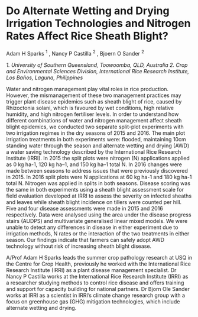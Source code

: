# Do Alternate Wetting and Drying Irrigation Technologies and Nitrogen Rates Affect Rice Sheath Blight?

Adam H Sparks <sup>1</sup> , Nancy P Castilla <sup>2</sup> , Bjoern O Sander <sup>2</sup>

_1.	University of Southern Queensland, Toowoomba, QLD, Australia_
_2.	Crop and Environmental Sciences Division, International Rice Research Institute, Los Baños, Laguna, Philippines_


Water and nitrogen management play vital roles in rice production. However, the mismanagement of these two management practices may trigger plant disease epidemics such as sheath blight of rice, caused by Rhizoctonia solani, which is favoured by wet conditions, high relative humidity, and high nitrogen fertiliser levels. In order to understand how different combinations of water and nitrogen management affect sheath blight epidemics, we conducted two separate split-plot experiments with two irrigation regimes in the dry seasons of 2015 and 2016. The main plot irrigation treatments in both experiments were: flooded, maintaining 10cm standing water through the season and alternate wetting and drying (AWD) a water saving technology described by the International Rice Research Institute (IRRI). In 2015 the split plots were nitrogen (N) applications applied as 0 kg ha-1, 120 kg ha–1, and 150 kg ha–1 total N. In 2016 changes were made between seasons to address issues that were previously discovered in 2015. In 2016 split plots were N applications at 60 kg ha-1 and 180 kg ha-1 total N. Nitrogen was applied in splits in both seasons. Disease scoring was the same in both experiments using a sheath blight assessment scale for field evaluation developed at IRRI to assess the severity on infected sheaths and leaves while sheath blight incidence on tillers were counted per hill. Five and four disease assessments were made in 2015 and 2016 respectively. Data were analysed using the area under the disease progress stairs (AUDPS) and multivariate generalised linear mixed models. We were unable to detect any differences in disease in either experiment due to irrigation methods, N rates or the interaction of the two treatments in either season. Our findings indicate that farmers can safely adopt AWD technology without risk of increasing sheath blight disease.

A/Prof Adam H Sparks leads the summer crop pathology research at USQ in the Centre for Crop Health, previously he worked with the International Rice Research Institute (IRRI) as a plant disease management specialist. Dr Nancy P Castilla works at the International Rice Research Institute (IRRI) as a researcher studying methods to control rice disease and offers training and support for capacity building for national partners. Dr Bjorn Ole Sander works at IRRI  as a scientist in IRRI’s climate change research group with a focus on greenhouse gas (GHG) mitigation technologies, which include alternate wetting and drying.

